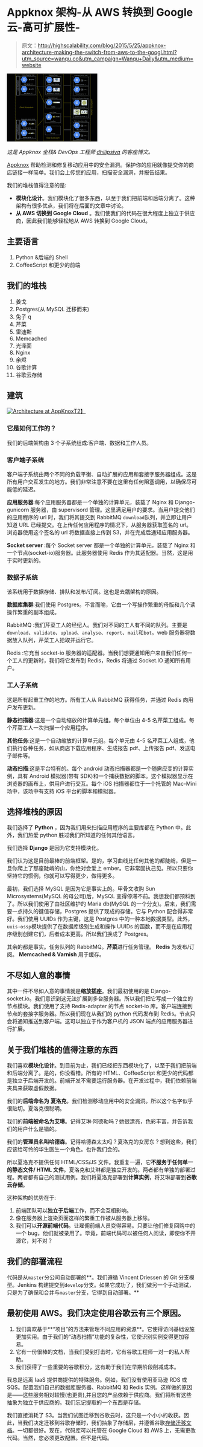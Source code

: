 # Appknox 架构-从 AWS 转换到 Google 云-高可扩展性-

> 原文：<http://highscalability.com/blog/2015/5/25/appknox-architecture-making-the-switch-from-aws-to-the-googl.html?utm_source=wanqu.co&utm_campaign=Wanqu+Daily&utm_medium=website>

![](img/2ab3836af16dc4a8c0191aacd62b0e46.png)

*这是 Appknox 全栈& DevOps 工程师 [dhilipsiva](http://dhilipsiva.com/) 的客座博文。*

[Appknox](https://www.appknox.com/) 帮助检测和修复移动应用中的安全漏洞。保护你的应用就像提交你的商店链接一样简单。我们会上传您的应用，扫描安全漏洞，并报告结果。

我们的堆栈值得注意的是:

*   **模块化设计**。我们模块化了很多东西，以至于我们把前端和后端分离了。这种架构有很多优点，我们将在后面的文章中讨论。
*   **从 AWS 切换到 Google Cloud** 。我们使我们的代码在很大程度上独立于供应商，因此我们能够轻松地从 AWS 转换到 Google Cloud。

## 主要语言

1.  Python &后端的 Shell
2.  CoffeeScript 和更少的前端

## 我们的堆栈

1.  姜戈
2.  Postgres(从 MySQL 迁移而来)
3.  兔子 q
4.  芹菜
5.  雷迪斯
6.  Memcached
7.  光泽面
8.  Nginx
9.  余烬
10.  谷歌计算
11.  谷歌云存储

## 建筑

[![Architecture at AppKnox](img/5df684f185c981a66de5905c90b17b2e.png)T2】](https://github.com/dhilipsiva/dhilipsiva.github.io/blob/sourimg/architecture-at-appknox.jpg)

### 它是如何工作的？

我们的后端架构由 3 个子系统组成:客户端、数据和工作人员。

### 客户端子系统

客户端子系统由两个不同的负载平衡、自动扩展的应用和套接字服务器组成。这是所有用户交互发生的地方。我们非常注意不要在这里有任何阻塞调用，以确保尽可能低的延迟。

**应用服务器**:每个应用服务器都是一个单独的计算单元，装载了 Nginx 和 Django-gunicorn 服务器，由 supervisord 管理。这里满足用户的要求。当用户提交他们的应用程序的 url 时，我们将其提交到 RabbitMQ `download`队列，并立即让用户知道 URL 已经提交。在上传任何应用程序的情况下，从服务器获取签名的 url。浏览器使用这个签名的 url 将数据直接上传到 S3，并在完成后通知应用服务器。

**Socket server** :每个 Socket server 都是一个单独的计算单元，装载了 Nginx 和一个节点(socket-io)服务器。此服务器使用 Redis 作为其适配器。当然，这是用于实时更新的。

### 数据子系统

该系统用于数据存储、排队和发布/订阅。这也是去耦架构的原因。

**数据库集群**:我们使用 Postgres。不言而喻，它由一个写操作繁重的母版和几个读操作繁重的副本组成。

RabbitMQ :我们芹菜工人的经纪人。我们对不同的工人有不同的队列。主要是`download`、`validate`、`upload`、`analyse`、`report`、`mail`和`bot`。web 服务器将数据放入队列，芹菜工人拾取并运行它。

Redis :它充当 socket-io 服务器的适配器。当我们想要通知用户来自我们任何一个工人的更新时，我们将它发布到 Redis，Redis 将通过 Socket.IO 通知所有用户。

### 工人子系统

这是所有起重工作的地方。所有工人从 RabbitMQ 获得任务，并通过 Redis 向用户发布更新。

**静态扫描器**:这是一个自动缩放的计算单元组。每个单位由 4-5 名芹菜工组成。每个芹菜工人一次扫描一个应用程序。

**其他任务**:这是一个自动缩放的计算单元组。每个单元由 4-5 名芹菜工人组成，他们执行各种任务，如从商店下载应用程序、生成报告 pdf、上传报告 pdf、发送电子邮件等。

**动态扫描**:这是平台特有的。每个 android 动态扫描器都是一个随需应变的计算实例，具有 Android 模拟器(带有 SDK)和一个捕获数据的脚本。这个模拟器显示在浏览器的画布上，供用户进行交互。每个 iOS 扫描器都位于一个托管的 Mac-Mini 场中，该场中有支持 iOS 平台的脚本和模拟器。

## 选择堆栈的原因

我们选择了 **Python** ，因为我们用来扫描应用程序的主要库都在 Python 中。此外，我们热爱 python 胜过我们所知道的任何其他语言。

我们选择 **Django** 是因为它支持模块化。

我们认为这是目前最棒的前端框架。是的，学习曲线比任何其他的都陡峭，但是一旦你爬上了那座陡峭的山，你绝对会爱上 ember。它非常固执己见。所以只要你坚持它的惯例，你就可以写得更少，做得更多。

最初，我们选择 MySQL 是因为它是事实上的。甲骨文收购 Sun Microsystems(MySQL 的母公司)后，MySQL 变得停滞不前。我想我们都预料到了。所以我们使用了由社区维护的 Maria db(MySQL 的一个分支)。后来，我们需要一点持久的键值存储，Postgres 提供了现成的存储。它与 Python 配合得非常好。我们使用 UUIDs 作为主键，这是 Postgres 中的一种本地数据类型。此外，`uuis-ossp`模块提供了在数据库级别生成和操作 UUIDs 的函数，而不是在应用程序级别创建它们，后者成本更高。所以我们换成了 Postgres。

其余的都是事实。任务队列的 RabbitMQ。**芹菜**进行任务管理。 **Redis** 为发布/订阅。 **Memcached & Varnish** 用于缓存。

## 不尽如人意的事情

其中一件不尽如人意的事情就是**缩放插座**。我们最初使用的是 Django-socket.io。我们意识到这无法扩展到多台服务器。所以我们把它写成一个独立的节点模块。我们使用了支持 Redis-adapter 的节点 socket-io 库。客户端连接到节点的套接字服务器。所以我们现在从我们的 python 代码发布到 Redis。节点只会将通知推送到客户端。这可以独立于作为客户机的 JSON 端点的应用服务器进行扩展。

## 关于我们堆栈的值得注意的东西

我们喜欢**模块化设计**。到目前为止，我们已经把东西模块化了，以至于我们把前端和后端分离了。是的，你没看错。所有的 HTML、CoffeeScript 和更少的代码都是独立于后端开发的。前端开发不需要运行服务器。在开发过程中，我们依赖前端夹具来获取虚假数据。

我们的**后端命名为** **夏洛克**。我们检测移动应用中的安全漏洞。所以这个名字似乎很贴切。夏洛克很聪明。

我们的**前端被命名为艾琳**。记得艾琳·阿德勒吗？她很漂亮，色彩丰富，并告诉我们的用户什么是错的。

我们的**管理员名叫哈德森**。记得哈德森太太吗？夏洛克的女房东？想到这些，我们应该给可怜的华生医生一个角色。也许我们会的。

所以夏洛克不提供任何 HTML/CSS/JS 文件。我重复一遍，它**不服务于任何单一的静态文件/ HTML 文件**。夏洛克和艾琳都是独立开发的。两者都有单独的部署过程。两者都有自己的测试用例。我们将夏洛克部署到**计算实例**，将艾琳部署到**谷歌云存储**。

这种架构的优势在于:

1.  前端团队可以**独立于后端**工作，而不会互相影响。
2.  像在服务器上渲染页面这样的繁重工作被从服务器上移除。
3.  我们可以**开源前端代码**。让雇佣前端人员变得容易。只要让他们修复回购中的一个 bug，他们就被录用了。毕竟，前端代码可以被任何人阅读，即使你不开源它，对不对？

## 我们的部署流程

代码是从`master`分公司自动部署的**。我们遵循 Vincent Driessen 的 Git 分支模型。Jenkins 构建提交到`develop`分支。如果它成功了，我们做另一个手动测试，只是为了确保和合并与`master`分支，它得到自动部署。**

## 最初使用 AWS。我们决定使用谷歌云有三个原因。

1.  我们喜欢基于**“项目”的方法来管理不同应用的资源**。它使得访问基础设施更加实用。由于我们的“动态扫描”功能的复杂性，它使识别实例变得更加容易。
2.  它有一份很棒的文档，当我们受到打击时，它有谷歌工程师一对一的私人帮助。
3.  我们获得了一些重要的谷歌积分，这有助于我们在早期阶段削减成本。

我总是远离 IaaS 提供商提供的特殊服务。例如，我们没有使用亚马逊 RDS 或 SQS。配置我们自己的数据库服务器、RabbitMQ 和 Redis 实例。这样做的原因是——这些服务相对较慢(也更贵),并且您的产品依赖于供应商。我们将所有这些抽象为独立于供应商的。我们忘记提取的一个东西是存储。

我们直接消耗了 S3。当我们试图迁移到谷歌云时，这只是一个小小的收获。因此，当我们决定迁移到谷歌存储时，我们抽象了存储层，并遵循谷歌[存储迁移文档](https://cloud.google.com/storage/docs/migrating)。一切都很好。现在，代码库可以托管在 Google Cloud 和 AWS 上，无需更改代码。当然，您必须更改配置。但不是代码。